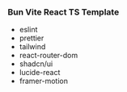 ### Bun Vite React TS Template

- eslint
- prettier
- tailwind
- react-router-dom
- shadcn/ui
- lucide-react
- framer-motion
